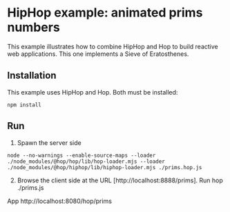HipHop example: animated prims numbers
======================================

This example illustrates how to combine HipHop and Hop to build
reactive web applications. This one implements a Sieve of Eratosthenes.

Installation
------------

This example uses HipHop and Hop. Both must be installed:

```
npm install
```

Run
---

  1. Spawn the server side

```
node --no-warnings --enable-source-maps --loader ./node_modules/@hop/hop/lib/hop-loader.mjs --loader ./node_modules/@hop/hiphop/lib/hiphop-loader.mjs ./prims.hop.js
```

  2. Browse the client side at the URL [http://localhost:8888/prims].
Run
	hop ./prims.js

App
	http://localhost:8080/hop/prims
